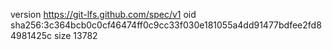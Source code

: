 version https://git-lfs.github.com/spec/v1
oid sha256:3c364bcb0c0cf46474ff0c9cc33f030e181055a4dd91477bdfee2fd84981425c
size 13782
